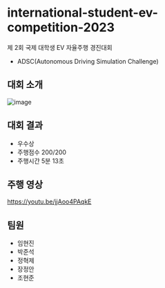 # international-student-ev-competition-2023
제 2회 국제 대학생 EV 자율주행 경진대회
- ADSC(Autonomous Driving Simulation Challenge)

## 대회 소개
![image](https://user-images.githubusercontent.com/65781023/275737347-73588799-79a9-458d-9932-66224206801a.png)

## 대회 결과 
- 우수상
- 주행점수 200/200
- 주행시간 5분 13초

## 주행 영상 
https://youtu.be/jjAoo4PAqkE

## 팀원
- 임현진
- 박준석
- 정혁제
- 장정안
- 조현준
